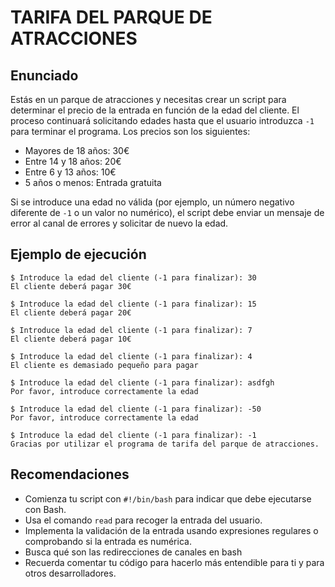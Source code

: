 # TARIFA DEL PARQUE DE ATRACCIONES

## Enunciado
Estás en un parque de atracciones y necesitas crear un script para determinar el precio de la entrada en función de la edad del cliente. El proceso continuará solicitando edades hasta que el usuario introduzca `-1` para terminar el programa. Los precios son los siguientes:

- Mayores de 18 años: 30€
- Entre 14 y 18 años: 20€
- Entre 6 y 13 años: 10€
- 5 años o menos: Entrada gratuita

Si se introduce una edad no válida (por ejemplo, un número negativo diferente de `-1` o un valor no numérico), el script debe enviar un mensaje de error al canal de errores y solicitar de nuevo la edad.

## Ejemplo de ejecución
```console
$ Introduce la edad del cliente (-1 para finalizar): 30
El cliente deberá pagar 30€

$ Introduce la edad del cliente (-1 para finalizar): 15
El cliente deberá pagar 20€

$ Introduce la edad del cliente (-1 para finalizar): 7
El cliente deberá pagar 10€

$ Introduce la edad del cliente (-1 para finalizar): 4
El cliente es demasiado pequeño para pagar

$ Introduce la edad del cliente (-1 para finalizar): asdfgh
Por favor, introduce correctamente la edad

$ Introduce la edad del cliente (-1 para finalizar): -50
Por favor, introduce correctamente la edad

$ Introduce la edad del cliente (-1 para finalizar): -1
Gracias por utilizar el programa de tarifa del parque de atracciones.
```

## Recomendaciones
- Comienza tu script con `#!/bin/bash` para indicar que debe ejecutarse con Bash.
- Usa el comando `read` para recoger la entrada del usuario.
- Implementa la validación de la entrada usando expresiones regulares o comprobando si la entrada es numérica.
- Busca qué son las redirecciones de canales en bash
- Recuerda comentar tu código para hacerlo más entendible para ti y para otros desarrolladores.

